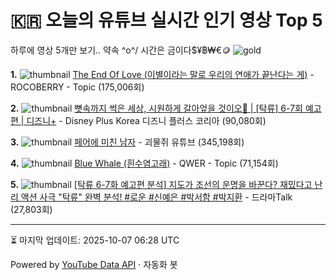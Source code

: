 # 🇰🇷 오늘의 유튜브 실시간 인기 영상 Top 5

하루에 영상 5개만 보기.. 약속 \^o^/ 
시간은 금이다$¥฿₩€🪙
![gold](https://media.tenor.com/your-gif-id.gif)


**1.** ![thumbnail](https://i.ytimg.com/vi/-QdWntrZ4KY/default.jpg)
[The End Of Love (이별이라는 말로 우리의 연애가 끝난다는 게)](https://youtube.com/watch?v=-QdWntrZ4KY) - ROCOBERRY - Topic (175,006회)

**2.** ![thumbnail](https://i.ytimg.com/vi/1Psq93NYhto/default.jpg)
[뼛속까지 썩은 세상, 시원하게 갈아엎을 것이오🌊 | [탁류] 6-7회 예고편 | 디즈니+](https://youtube.com/watch?v=1Psq93NYhto) - Disney Plus Korea 디즈니 플러스 코리아 (90,080회)

**3.** ![thumbnail](https://i.ytimg.com/vi/aR0FgbkVNew/default.jpg)
[페어에 미친 남자](https://youtube.com/watch?v=aR0FgbkVNew) - 괴물쥐 유튜브 (345,198회)

**4.** ![thumbnail](https://i.ytimg.com/vi/6tXCKF33IzM/default.jpg)
[Blue Whale (흰수염고래)](https://youtube.com/watch?v=6tXCKF33IzM) - QWER - Topic (71,154회)

**5.** ![thumbnail](https://i.ytimg.com/vi/hRddv7ee_F0/default.jpg)
[[탁류 6-7화 예고편 분석] 지도가 조선의 운명을 바꾼다? 재밌다고 난리  액션 사극 "탁류" 완벽 분석! #로운 #신예은 #박서함 #박지환](https://youtube.com/watch?v=hRddv7ee_F0) - 드라마Talk (27,803회)


---
⏳ 마지막 업데이트: 2025-10-07 06:28 UTC

Powered by [YouTube Data API](https://developers.google.com/youtube/v3/docs/videos/list) · 자동화 봇